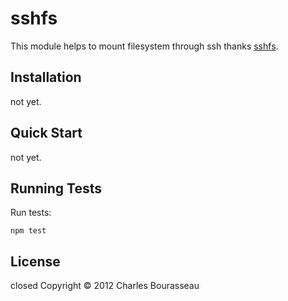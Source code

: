 sshfs
==========

This module helps to mount filesystem through ssh thanks [sshfs].


Installation
--------

not yet.

Quick Start
--------

not yet.

Running Tests
--------

Run tests:

    npm test

License
--------

closed
Copyright © 2012 Charles Bourasseau

[sshfs]: http://expressjs.com/